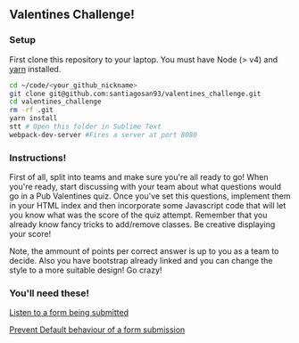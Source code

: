 ## Valentines Challenge!

### Setup
First clone this repository to your laptop. You must have Node (> v4) and [yarn](https://yarnpkg.com/lang/en/docs/install/) installed.

```bash
cd ~/code/<your_github_nickname>
git clone git@github.com:santiagosan93/valentines_challenge.git
cd valentines_challenge
rm -rf .git
yarn install
stt # Open this folder in Sublime Text
webpack-dev-server #Fires a server at port 8080
```

### Instructions!
First of all, split into teams and make sure you're all ready to go! When you're ready, start discussing with your team about what questions would go in a Pub Valentines quiz. Once you've set this questions, implement them in your HTML index and then incorporate some Javascript code that will let you know what was the score of the quiz attempt. Remember that you already know fancy tricks to add/remove classes. Be creative displaying your score!

Note, the ammount of points per correct answer is up to you as a team to decide. Also you have bootstrap already linked and you can change the style to a more suitable design! Go crazy!


### You'll need these!
[Listen to a form being submitted](https://developer.mozilla.org/en-US/docs/Web/Events#Form_events)

[Prevent Default behaviour of a form submission](https://developer.mozilla.org/en-US/docs/Web/API/Event/preventDefault)
